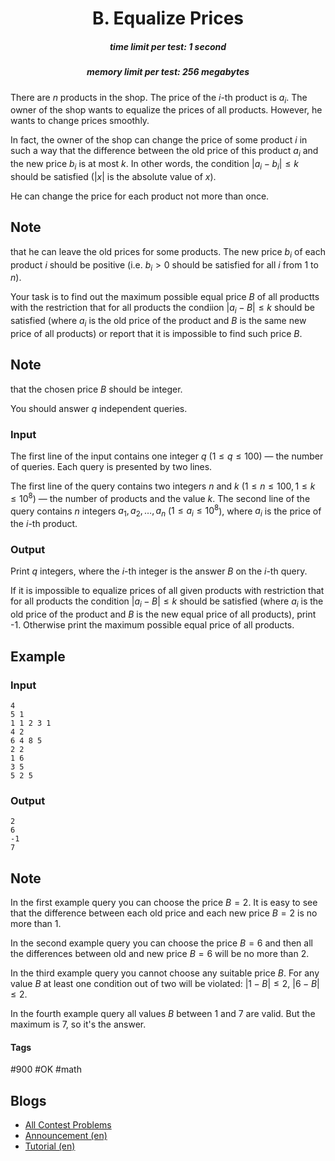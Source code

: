 <h1 style='text-align: center;'> B. Equalize Prices</h1>

<h5 style='text-align: center;'>time limit per test: 1 second</h5>
<h5 style='text-align: center;'>memory limit per test: 256 megabytes</h5>

There are $n$ products in the shop. The price of the $i$-th product is $a_i$. The owner of the shop wants to equalize the prices of all products. However, he wants to change prices smoothly.

In fact, the owner of the shop can change the price of some product $i$ in such a way that the difference between the old price of this product $a_i$ and the new price $b_i$ is at most $k$. In other words, the condition $|a_i - b_i| \le k$ should be satisfied ($|x|$ is the absolute value of $x$).

He can change the price for each product not more than once. 
## Note

 that he can leave the old prices for some products. The new price $b_i$ of each product $i$ should be positive (i.e. $b_i > 0$ should be satisfied for all $i$ from $1$ to $n$).

Your task is to find out the maximum possible equal price $B$ of all productts with the restriction that for all products the condiion $|a_i - B| \le k$ should be satisfied (where $a_i$ is the old price of the product and $B$ is the same new price of all products) or report that it is impossible to find such price $B$.

## Note

 that the chosen price $B$ should be integer.

You should answer $q$ independent queries.

### Input

The first line of the input contains one integer $q$ ($1 \le q \le 100$) — the number of queries. Each query is presented by two lines.

The first line of the query contains two integers $n$ and $k$ ($1 \le n \le 100, 1 \le k \le 10^8$) — the number of products and the value $k$. The second line of the query contains $n$ integers $a_1, a_2, \dots, a_n$ ($1 \le a_i \le 10^8$), where $a_i$ is the price of the $i$-th product.

### Output

Print $q$ integers, where the $i$-th integer is the answer $B$ on the $i$-th query.

If it is impossible to equalize prices of all given products with restriction that for all products the condition $|a_i - B| \le k$ should be satisfied (where $a_i$ is the old price of the product and $B$ is the new equal price of all products), print -1. Otherwise print the maximum possible equal price of all products.

## Example

### Input


```text
4
5 1
1 1 2 3 1
4 2
6 4 8 5
2 2
1 6
3 5
5 2 5
```
### Output


```text
2
6
-1
7
```
## Note

In the first example query you can choose the price $B=2$. It is easy to see that the difference between each old price and each new price $B=2$ is no more than $1$.

In the second example query you can choose the price $B=6$ and then all the differences between old and new price $B=6$ will be no more than $2$.

In the third example query you cannot choose any suitable price $B$. For any value $B$ at least one condition out of two will be violated: $|1-B| \le 2$, $|6-B| \le 2$.

In the fourth example query all values $B$ between $1$ and $7$ are valid. But the maximum is $7$, so it's the answer.



#### Tags 

#900 #OK #math 

## Blogs
- [All Contest Problems](../Codeforces_Round_570_(Div._3).md)
- [Announcement (en)](../blogs/Announcement_(en).md)
- [Tutorial (en)](../blogs/Tutorial_(en).md)

